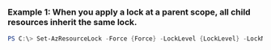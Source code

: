 ### Example 1: When you apply a lock at a parent scope, all child resources inherit the same lock.
```powershell
PS C:\> Set-AzResourceLock -Force {Force} -LockLevel {LockLevel} -LockName {LockName} -LockNotes {LockNotes} -ResourceGroupName MyResourceGroup -ResourceName {ResourceName} -ResourceType {ResourceType}
```


